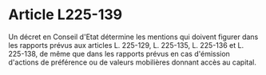 # Article L225-139

Un décret en Conseil d'Etat détermine les mentions qui doivent figurer dans les rapports prévus aux articles L. 225-129, L. 225-135, L. 225-136 et L. 225-138, de même que dans les rapports prévus en cas d'émission d'actions de préférence ou de valeurs mobilières donnant accès au capital.
